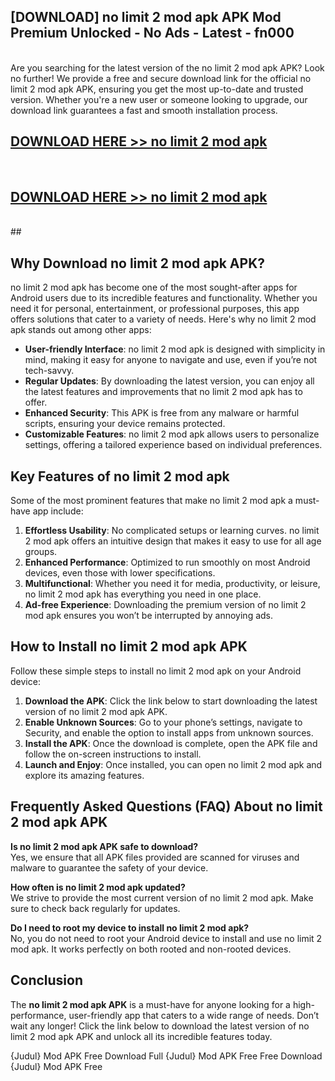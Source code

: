 ## [DOWNLOAD] no limit 2 mod apk APK Mod  Premium Unlocked - No Ads - Latest - fn000 <br>
<br>
Are you searching for the latest version of the no limit 2 mod apk APK? Look no further! We provide a free and secure download link for the official no limit 2 mod apk APK, ensuring you get the most up-to-date and trusted version. Whether you're a new user or someone looking to upgrade, our download link guarantees a fast and smooth installation process.


## [DOWNLOAD HERE >> no limit 2 mod apk](http://leaked.freeplayer.one?title=no_limit_2_mod_apk&ref=06)
  <br>

## [DOWNLOAD HERE >> no limit 2 mod apk](http://leaked.freeplayer.one?title=no_limit_2_mod_apk&ref=06)
  <br>
  ##



## Why Download no limit 2 mod apk APK?

no limit 2 mod apk has become one of the most sought-after apps for Android users due to its incredible features and functionality. Whether you need it for personal, entertainment, or professional purposes, this app offers solutions that cater to a variety of needs. Here's why no limit 2 mod apk stands out among other apps:

- **User-friendly Interface**: no limit 2 mod apk is designed with simplicity in mind, making it easy for anyone to navigate and use, even if you’re not tech-savvy.
- **Regular Updates**: By downloading the latest version, you can enjoy all the latest features and improvements that no limit 2 mod apk has to offer.
- **Enhanced Security**: This APK is free from any malware or harmful scripts, ensuring your device remains protected.
- **Customizable Features**: no limit 2 mod apk allows users to personalize settings, offering a tailored experience based on individual preferences.

## Key Features of no limit 2 mod apk

Some of the most prominent features that make no limit 2 mod apk a must-have app include:

1. **Effortless Usability**: No complicated setups or learning curves. no limit 2 mod apk offers an intuitive design that makes it easy to use for all age groups.
2. **Enhanced Performance**: Optimized to run smoothly on most Android devices, even those with lower specifications.
3. **Multifunctional**: Whether you need it for media, productivity, or leisure, no limit 2 mod apk has everything you need in one place.
4. **Ad-free Experience**: Downloading the premium version of no limit 2 mod apk ensures you won’t be interrupted by annoying ads.

## How to Install no limit 2 mod apk APK

Follow these simple steps to install no limit 2 mod apk on your Android device:

1. **Download the APK**: Click the link below to start downloading the latest version of no limit 2 mod apk APK.
2. **Enable Unknown Sources**: Go to your phone’s settings, navigate to Security, and enable the option to install apps from unknown sources.
3. **Install the APK**: Once the download is complete, open the APK file and follow the on-screen instructions to install.
4. **Launch and Enjoy**: Once installed, you can open no limit 2 mod apk and explore its amazing features.

## Frequently Asked Questions (FAQ) About no limit 2 mod apk APK

**Is no limit 2 mod apk APK safe to download?**  
Yes, we ensure that all APK files provided are scanned for viruses and malware to guarantee the safety of your device.

**How often is no limit 2 mod apk updated?**  
We strive to provide the most current version of no limit 2 mod apk. Make sure to check back regularly for updates.

**Do I need to root my device to install no limit 2 mod apk?**  
No, you do not need to root your Android device to install and use no limit 2 mod apk. It works perfectly on both rooted and non-rooted devices.

## Conclusion

The **no limit 2 mod apk APK** is a must-have for anyone looking for a high-performance, user-friendly app that caters to a wide range of needs. Don’t wait any longer! Click the link below to download the latest version of no limit 2 mod apk APK and unlock all its incredible features today.

{Judul} Mod APK Free
Download Full {Judul} Mod APK Free
Free Download {Judul} Mod APK Free

